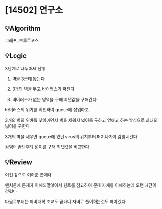 # [14502] 연구소
## 💡Algorithm
그래프, 브루트포스

## 💡Logic
3단계로 나누어서 진행

1. 벽을 3군데 놓는다

2. 3개의 벽을 두고 바이러스가 퍼진다

3. 바이러스가 없는 영역을 구해 최댓값을 구해간다

바이러스의 위치를 확인하여 queue에 삽입하고

3개의 벽의 위치를 찾아가면서 벽을 세워서 넓이를 구하고 없애고 하는 방식으로 최대의 넓이를 구한다

3개의 벽을 세우면 queue에 있던 virus의 위치부터 퍼져나가며 감염시킨다

감염이 끝난후의 넓이를 구해 최댓값을 비교한다

## 💡Review
이건 참으로 어려운 문제다

맨처음에 문제가 이해되질않아서 힌트를 참고하여 문제 자체를 이해하는데 오랜 시간이 걸렸다

다음주부터는 예비대학 조교도 끝나니 자바로 풀이하는것도 해야겠다

